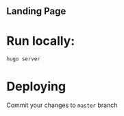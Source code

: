 ## Landing Page 

# Run locally:

`hugo server`

# Deploying

Commit your changes to `master` branch
